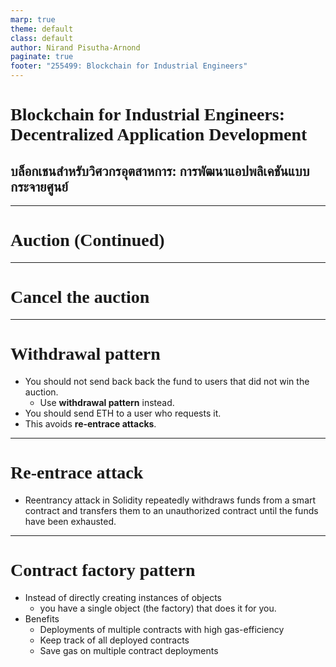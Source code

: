 ```yaml
---
marp: true
theme: default
class: default
author: Nirand Pisutha-Arnond
paginate: true
footer: "255499: Blockchain for Industrial Engineers"
---
```


<style>
@import url('https://fonts.googleapis.com/css2?family=Prompt:ital,wght@0,100;0,300;0,400;0,700;1,100;1,300;1,400;1,700&display=swap');

    :root {
    font-family: Prompt;
    --hl-color: #D57E7E;
}
h1 {
  font-family: Prompt
}
</style>

# Blockchain for Industrial Engineers: Decentralized Application Development

## บล็อกเชนสำหรับวิศวกรอุตสาหการ: การพัฒนาแอปพลิเคชันแบบกระจายศูนย์

---

# Auction (Continued)

---

# Cancel the auction

---

# Withdrawal pattern

- You should not send back back the fund to users that did not win the auction.
  - Use **withdrawal pattern** instead.
- You should send ETH to a user who requests it.
- This avoids **re-entrace attacks**.

---

# Re-entrace attack

- Reentrancy attack in Solidity repeatedly withdraws funds from a smart contract and transfers them to an unauthorized contract until the funds have been exhausted.

---

# Contract factory pattern

- Instead of directly creating instances of objects
  - you have a single object (the factory) that does it for you.
- Benefits
  - Deployments of multiple contracts with high gas-efficiency
  - Keep track of all deployed contracts
  - Save gas on multiple contract deployments

